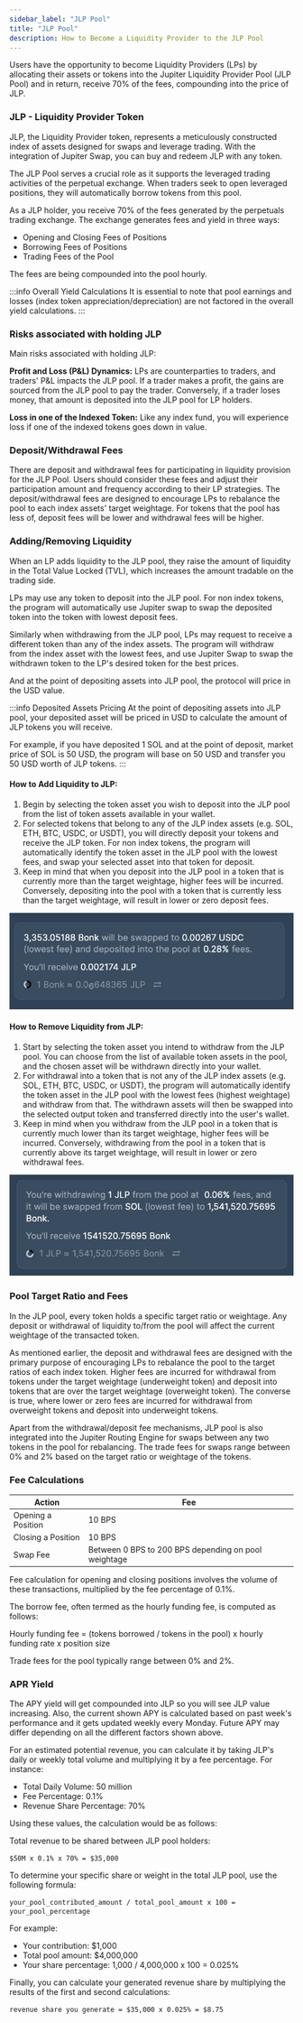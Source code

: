 ```yaml
---
sidebar_label: "JLP Pool"
title: "JLP Pool"
description: How to Become a Liquidity Provider to the JLP Pool
---
```


Users have the opportunity to become Liquidity Providers (LPs) by allocating their assets or tokens into the Jupiter Liquidity Provider Pool (JLP Pool) and in return, receive 70% of the fees, compounding into the price of JLP.

### JLP - Liquidity Provider Token

JLP, the Liquidity Provider token, represents a meticulously constructed index of assets designed for swaps and leverage trading. With the integration of Jupiter Swap, you can buy and redeem JLP with any token.

The JLP Pool serves a crucial role as it supports the leveraged trading activities of the perpetual exchange. When traders seek to open leveraged positions, they will automatically borrow tokens from this pool.

As a JLP holder, you receive 70% of the fees generated by the perpetuals trading exchange. The exchange generates fees and yield in three ways:

- Opening and Closing Fees of Positions
- Borrowing Fees of Positions
- Trading Fees of the Pool

The fees are being compounded into the pool hourly.

:::info Overall Yield Calculations
It is essential to note that pool earnings and losses (index token appreciation/depreciation) are not factored in the overall yield calculations.
:::

### Risks associated with holding JLP
Main risks associated with holding JLP:

**Profit and Loss (P&L) Dynamics:** LPs are counterparties to traders, and traders' P&L impacts the JLP pool. If a trader makes a profit, the gains are sourced from the JLP pool to pay the trader. Conversely, if a trader loses money, that amount is deposited into the JLP pool for LP holders.

**Loss in one of the Indexed Token:** Like any index fund, you will experience loss if one of the indexed tokens goes down in value.

### Deposit/Withdrawal Fees

There are deposit and withdrawal fees for participating in liquidity provision for the JLP Pool. Users should consider these fees and adjust their participation amount and frequency according to their LP strategies. The deposit/withdrawal fees are designed to encourage LPs to rebalance the pool to each index assets' target weightage. For tokens that the pool has less of, deposit fees will be lower and withdrawal fees will be higher.

### Adding/Removing Liquidity

When an LP adds liquidity to the JLP pool, they raise the amount of liquidity in the Total Value Locked (TVL), which increases the amount tradable on the trading side.

LPs may use any token to deposit into the JLP pool. For non index tokens, the program will automatically use Jupiter swap to swap the deposited token into the token with lowest deposit fees.

Similarly when withdrawing from the JLP pool, LPs may request to receive a different token than any of the index assets. The program will withdraw from the index asset with the lowest fees, and use Jupiter Swap to swap the withdrawn token to the LP's desired token for the best prices.

And at the point of depositing assets into JLP pool, the protocol will price in the USD value.

:::info Deposited Assets Pricing
At the point of depositing assets into JLP pool, your deposited asset will be priced in USD to calculate the amount of JLP tokens you will receive.

For example, if you have deposited 1 SOL and at the point of deposit, market price of SOL is 50 USD, the program will base on 50 USD and transfer you 50 USD worth of JLP tokens.
:::


#### How to Add Liquidity to JLP:

1. Begin by selecting the token asset you wish to deposit into the JLP pool from the list of token assets available in your wallet.
2. For selected tokens that belong to any of the JLP index assets (e.g. SOL, ETH, BTC, USDC, or USDT), you will directly deposit your tokens and receive the JLP token. For non index tokens, the program will automatically identify the token asset in the JLP pool with the lowest fees, and swap your selected asset into that token for deposit.
3. Keep in mind that when you deposit into the JLP pool in a token that is currently more than the target weightage, higher fees will be incurred. Conversely, depositing into the pool with a token that is currently less than the target weightage, will result in lower or zero deposit fees.


![JLP1](../img/jlp1.jpg)

#### How to Remove Liquidity from JLP:

1. Start by selecting the token asset you intend to withdraw from the JLP pool. You can choose from the list of available token assets in the pool, and the chosen asset will be withdrawn directly into your wallet.
2. For withdrawal into a token that is not any of the JLP index assets (e.g. SOL, ETH, BTC, USDC, or USDT), the program will automatically identify the token asset in the JLP pool with the lowest fees (highest weightage) and withdraw from that. The withdrawn assets will then be swapped into the selected output token and transferred directly into the user's wallet.
3. Keep in mind when you withdraw from the JLP pool in a token that is currently much lower than its target weightage, higher fees will be incurred. Conversely, withdrawing from the pool in a token that is currently above its target weightage, will result in lower or zero withdrawal fees.


![JLP2](../img/jlp2.jpg)

### Pool Target Ratio and Fees

In the JLP pool, every token holds a specific target ratio or weightage. Any deposit or withdrawal of liquidity to/from the pool will affect the current weightage of the transacted token.

As mentioned earlier, the deposit and withdrawal fees are designed with the primary purpose of encouraging LPs to rebalance the pool to the target ratios of each index token. Higher fees are incurred for withdrawal from tokens under the target weightage (underweight token) and deposit into tokens that are over the target weightage (overweight token). The converse is true, where lower or zero fees are incurred for withdrawal from overweight tokens and deposit into underweight tokens.

Apart from the withdrawal/deposit fee mechanisms, JLP pool is also integrated into the Jupiter Routing Engine for swaps between any two tokens in the pool for rebalancing. The trade fees for swaps range between 0% and 2% based on the target ratio or weightage of the tokens.

### Fee Calculations

| Action | Fee |
|---|---|
| Opening a Position | 10 BPS |
| Closing a Position | 10 BPS |
| Swap Fee | Between 0 BPS to 200 BPS depending on pool weightage |

Fee calculation for opening and closing positions involves the volume of these transactions, multiplied by the fee percentage of 0.1%.

The borrow fee, often termed as the hourly funding fee, is computed as follows:

Hourly funding fee = (tokens borrowed / tokens in the pool) x hourly funding rate x position size

Trade fees for the pool typically range between 0% and 2%.

### APR Yield

The APY yield will get compounded into JLP so you will see JLP value increasing. Also, the current shown APY is calculated based on past week's performance and it gets updated weekly every Monday. Future APY may differ depending on all the different factors shown above.

For an estimated potential revenue, you can calculate it by taking JLP's daily or weekly total volume and multiplying it by a fee percentage. For instance:

* Total Daily Volume: 50 million
* Fee Percentage: 0.1%
* Revenue Share Percentage: 70%

Using these values, the calculation would be as follows:

Total revenue to be shared between JLP pool holders:

```
$50M x 0.1% x 70% = $35,000
```

To determine your specific share or weight in the total JLP pool, use the following formula:

```
your_pool_contributed_amount / total_pool_amount x 100 = your_pool_percentage
```

For example:

* Your contribution: $1,000
* Total pool amount: $4,000,000
* Your share percentage: 1,000 / 4,000,000 x 100 = 0.025%

Finally, you can calculate your generated revenue share by multiplying the results of the first and second calculations:

```
revenue share you generate = $35,000 x 0.025% = $8.75
```
